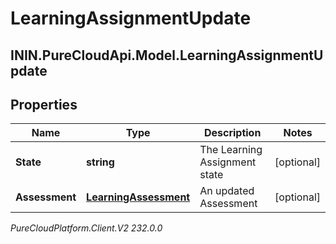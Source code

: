 # LearningAssignmentUpdate

## ININ.PureCloudApi.Model.LearningAssignmentUpdate

## Properties

|Name | Type | Description | Notes|
|------------ | ------------- | ------------- | -------------|
| **State** | **string** | The Learning Assignment state | [optional] |
| **Assessment** | [**LearningAssessment**](LearningAssessment) | An updated Assessment | [optional] |



_PureCloudPlatform.Client.V2 232.0.0_
